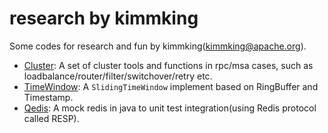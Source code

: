 # research by kimmking

Some codes for research and fun by kimmking(kimmking@apache.org).

- [Cluster](./cluster/): A set of cluster tools and functions in rpc/msa cases, such as loadbalance/router/filter/switchover/retry etc.
- [TimeWindow](./timewindow/): A `SlidingTimeWindow` implement based on RingBuffer and Timestamp.
- [Qedis](./qedis/): A mock redis in java to unit test integration(using Redis protocol called RESP). 
